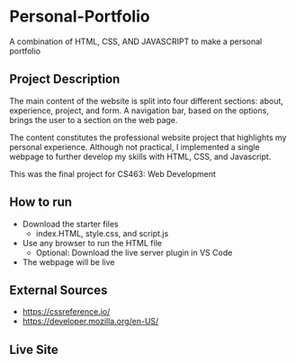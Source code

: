 # Personal-Portfolio
A combination of HTML, CSS, AND JAVASCRIPT to make a personal portfolio 
## Project Description 
 The main content of the website is split into four different sections: about, experience, project, and form. A navigation bar, based on the options, brings the user to a section on the web page. 

The content constitutes the professional website project that highlights my personal experience. Although not practical, I implemented a single webpage to further develop my skills with HTML, CSS, and Javascript. 

This was the final project for CS463: Web Development 
## How to run
- Download the starter files 
  - index.HTML, style.css, and script.js
- Use any browser to run the HTML file
  - Optional: Download the live server plugin in VS Code 
- The webpage will be live 
## External Sources 
- https://cssreference.io/
- https://developer.mozilla.org/en-US/
## Live Site 
